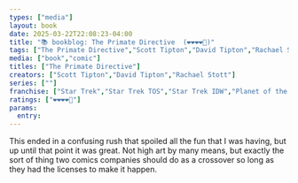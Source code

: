 ```yaml
---
types: ["media"]
layout: book
date: 2025-03-22T22:08:23-04:00
title: "📚 bookblog: The Primate Directive  (❤️❤️❤️❤️🖤)"
tags: ["The Primate Directive","Scott Tipton","David Tipton","Rachael Stott","Star Trek","Planet of the Apes"]
media: ["book","comic"]
titles: ["The Primate Directive"]
creators: ["Scott Tipton","David Tipton","Rachael Stott"]
series: [""]
franchise: ["Star Trek","Star Trek TOS","Star Trek IDW","Planet of the Apes"]
ratings: ["❤️❤️❤️❤️🖤"]
params:
  entry: 
---
```


This ended in a confusing rush that spoiled all the fun that I was having, but up until that point it was great. Not high art by many means, but exactly the sort of thing two comics companies should do as a crossover so long as they had the licenses to make it happen.